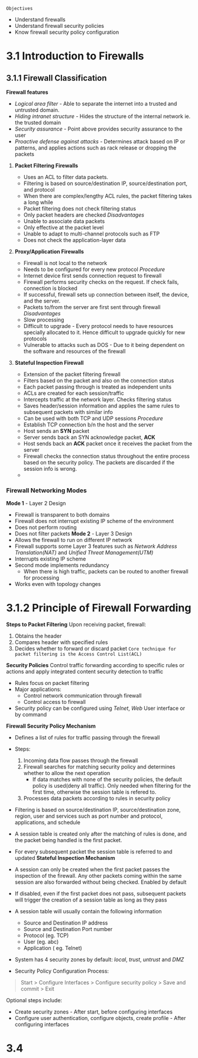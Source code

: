 `Objectives`
- Understand firewalls
- Understand firewall security policies
- Know firewall security policy configuration

# 3.1 Introduction to Firewalls
## 3.1.1 Firewall Classification
**Firewall features**
- *Logical area filter* - Able to separate the internet into a trusted and untrusted domain.
- *Hiding intranet structure* - Hides the structure of the internal network ie. the trusted domain
- *Security assurance* - Point above provides security assurance to the user
- *Proactive defense against attacks* - Determines attack based on IP or patterns, and applies actions such as rack release or dropping the packets

1. **Packet Filtering Firewalls**
	- Uses an ACL to filter data packets.
	- Filtering is based on source/destination IP, source/destination port, and protocol
	- When there are complex/lengthy ACL rules, the packet filtering takes a long while
	- Packet filtering does not check filtering status
	- Only packet headers are checked
	*Disadvantages*
	- Unable to associate data packets
	- Only effective at the packet level
	- Unable to adapt to multi-channel protocols such as FTP
	- Does not check the application-layer data

2. **Proxy/Application Firewalls**
	- Firewall is not local to the network	
	- Needs to be configured for every new protocol
	*Procedure*
	- Internet device first sends connection request to firewall
	- Firewall performs security checks on the request. If check fails, connection is blocked
	- If successful, firewall sets up connection between itself, the device, and the server.
	- Packets to/from the server are first sent through firewall
	*Disadvantages*
	- Slow processing
	- Difficult to upgrade - Every protocol needs to have resources specially allocated to it. Hence difficult to upgrade quickly for new protocols
	- Vulnerable to attacks such as DOS - Due to it being dependent on the software and resources of the firewall
3. **Stateful Inspection Firewall**
	- Extension of the packet filtering firewall
	-  Filters based on the packet and also on the connection status
	- Each packet passing through is treated as independent units
	- ACLs are created for each session/traffic
	- Intercepts traffic at the network layer. Checks filtering status
	- Saves header/session information and applies the same rules to subsequent packets with similar info
	- Can be used with both TCP and UDP sessions
	*Procedure*
	- Establish TCP connection b/n the host and the server
	- Host sends an **SYN** packet
	- Server sends back an SYN acknowledge packet, **ACK**
	- Host sends back an **ACK** packet once it receives the packet from the server
	- Firewall checks the connection status throughout the entire process based on the security policy. The packets are discarded if the session info is wrong.
	- 

### Firewall Networking Modes
**Mode 1** - Layer 2 Design
- Firewall is transparent to both domains 
- Firewall does not interrupt existing IP scheme of the environment
- Does not perform routing
- Does not filter packets
**Mode 2** - Layer 3 Design
- Allows the firewall to run on different IP network
- Firewall supports some Layer 3 features such as *Network Address Translation(NAT)* and *Unified Threat Management(UTM)*
- Interrupts existing IP scheme
- Second mode implements redundancy
	- When there is high traffic, packets can be routed to another firewall for processing
- Works even with topology changes

# 3.1.2 Principle of Firewall Forwarding
**Steps to Packet Filtering**
Upon receiving packet, firewall:
1. Obtains the header
2. Compares header with specified rules
3. Decides whether to forward or discard packet
`Core technique for packet filtering is the Access Control List(ACL)`

**Security Policies**
Control traffic forwarding according to specific rules or actions and apply integrated content security detection to traffic
- Rules focus on packet filtering
- Major applications:
	-  Control network communication through firewall
	- Control access to firewall
- Security policy can be configured using *Telnet*, *Web* User interface or by command 

**Firewall Security Policy Mechanism**
- Defines a list of rules for traffic passing through the firewall
- Steps:
	1.  Incoming data flow passes through the firewall
	2.  Firewall searches for matching security policy and determines whether to allow the next operation
		-  If data matches with none of the security policies, the default policy is used(deny all traffic). Only needed when filtering for the first time, otherwise the session table is refered to.
	3.  Processes data packets according to rules in security policy
- Filtering is based on source/destination IP, source/destination zone, region, user and services such as port number and protocol, applications, and schedule
- A session table is created only after the matching of rules is done, and the packet being handled is the first packet.
- For every subsequent packet the session table is referred to and updated
**Stateful Inspection Mechanism**
- A session can only be created when the first packet passes the inspection of the firewall. Any other packets coming within the same session are also forwarded without being checked. Enabled by default
- If disabled, even if the first packet does not pass, subsequent packets will trigger the creation of a session table as long as they pass

- A session table will usually contain the following information
	- Source and Destination IP address
	- Source and Destination Port number
	- Protocol (eg. TCP)
	- User (eg. abc)
	- Application ( eg. Telnet)


- System has 4 security zones by default: *local*, *trust*, *untrust* and *DMZ*
- Security Policy Configuration Process:
> Start > Configure Interfaces >  Configure security policy >  Save and commit > Exit

Optional steps include:
- Create security zones - After start, before configuring interfaces
- Configure user authentication, configure objects, create profile - After configuring interfaces

# 3.4 